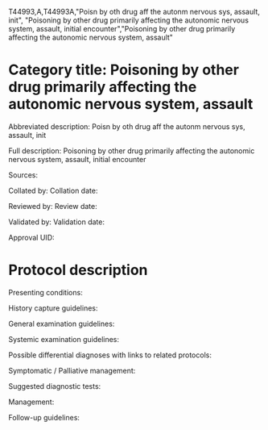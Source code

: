 T44993,A,T44993A,"Poisn by oth drug aff the autonm nervous sys, assault, init", "Poisoning by other drug primarily affecting the autonomic nervous system, assault, initial encounter","Poisoning by other drug primarily affecting the autonomic nervous system, assault"
# Category title: Poisoning by other drug primarily affecting the autonomic nervous system, assault

Abbreviated description: Poisn by oth drug aff the autonm nervous sys, assault, init

Full description: Poisoning by other drug primarily affecting the autonomic nervous system, assault, initial encounter

Sources:

Collated by:
Collation date:

Reviewed by:
Review date:

Validated by:
Validation date:

Approval UID:

# Protocol description

Presenting conditions:

History capture guidelines:

General examination guidelines:

Systemic examination guidelines:

Possible differential diagnoses with links to related protocols:

Symptomatic / Palliative management:

Suggested diagnostic tests:

Management:

Follow-up guidelines:
